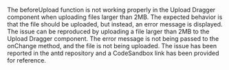 The beforeUpload function is not working properly in the Upload Dragger component when uploading files larger than 2MB. The expected behavior is that the file should be uploaded, but instead, an error message is displayed. The issue can be reproduced by uploading a file larger than 2MB to the Upload Dragger component. The error message is not being passed to the onChange method, and the file is not being uploaded. The issue has been reported in the antd repository and a CodeSandbox link has been provided for reference.
